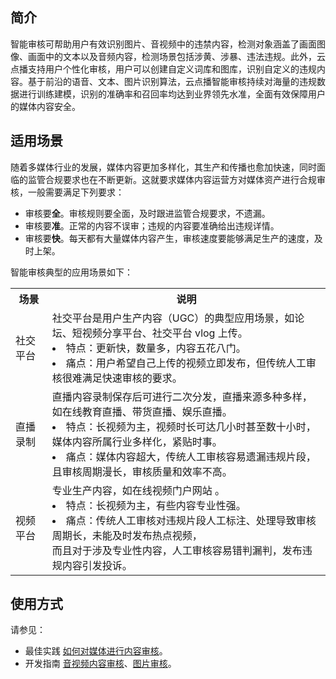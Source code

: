 ## 简介
智能审核可帮助用户有效识别图片、音视频中的违禁内容，检测对象涵盖了画面图像、画面中的文本以及音频内容，检测场景包括涉黄、涉暴、违法违规。此外，云点播支持用户个性化审核，用户可以创建自定义词库和图库，识别自定义的违规内容。基于前沿的语音、文本、图片识别算法，云点播智能审核持续对海量的违规数据进行训练建模，识别的准确率和召回率均达到业界领先水准，全面有效保障用户的媒体内容安全。

## 适用场景
随着多媒体行业的发展，媒体内容更加多样化，其生产和传播也愈加快速，同时面临的监管合规要求也在不断更新。这就要求媒体内容运营方对媒体资产进行合规审核，一般需要满足下列要求：
- 审核要**全**。审核规则要全面，及时跟进监管合规要求，不遗漏。
- 审核要**准**。正常的内容不误审；违规的内容要准确给出违规详情。
- 审核要**快**。每天都有大量媒体内容产生，审核速度要能够满足生产的速度，及时上架。

智能审核典型的应用场景如下：
<table>
    <tr>
        <th>
            场景               
        </th>
				<th>
           说明
        </th>
    </tr>

 <tr>
        <td>
            社交平台
        </td>
				<td>
            社交平台是用户生产内容（UGC）的典型应用场景，如论坛、短视频分享平台、社交平台 vlog 上传。<br/>
						<li>特点：更新快，数量多，内容五花八门。</li>
						<li>痛点：用户希望自己上传的视频立即发布，但传统人工审核很难满足快速审核的要求。</li>
        </td>
 </tr>
 <tr>
        <td>
            直播录制
        </td>
				<td>
            直播内容录制保存后可进行二次分发，直播来源多种多样，如在线教育直播、带货直播、娱乐直播。<br/>
						<li>特点：长视频为主，视频时长可达几小时甚至数十小时，媒体内容所属行业多样化，紧贴时事。</li>
						<li>痛点：媒体内容超大，传统人工审核容易遗漏违规片段，且审核周期漫长，审核质量和效率不高。</li>
        </td>
 </tr>
 <tr>
        <td>
            视频平台
        </td>
				<td>
            专业生产内容，如在线视频门户网站 。<br/>
						<li>特点：长视频为主，有些内容专业性强。</li>
						<li>痛点：传统人工审核对违规片段人工标注、处理导致审核周期长，未能及时发布热点视频，</br>而且对于涉及专业性内容，人工审核容易错判漏判，发布违规内容引发投诉。</li>
        </td>
 </tr>
</table>

## 使用方式
请参见：
- 最佳实践 [如何对媒体进行内容审核](https://cloud.tencent.com/document/product/266/34104)。
- 开发指南 [音视频内容审核](https://cloud.tencent.com/document/product/266/33498)、[图片审核](https://cloud.tencent.com/document/product/266/73652)。
